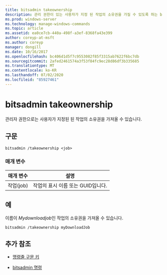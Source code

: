 ```yaml
---
title: bitsadmin takeownership
description: 관리 권한이 있는 사용자가 지정 된 작업의 소유권을 가질 수 있도록 하는 bitsadmin takeownership 명령에 대 한 참조 문서입니다.
ms.prod: windows-server
ms.technology: manage-windows-commands
ms.topic: article
ms.assetid: ea0ce7cb-440a-498f-a3ef-8368fa43e399
author: coreyp-at-msft
ms.author: coreyp
manager: dongill
ms.date: 10/16/2017
ms.openlocfilehash: bc406d1d5f7c9553082f85f3315ab7622f6bc7db
ms.sourcegitcommit: 2afed2461574a3f53f84fc9ec28d86df3b335685
ms.translationtype: MT
ms.contentlocale: ko-KR
ms.lasthandoff: 07/02/2020
ms.locfileid: "85927461"
---
```

# <a name="bitsadmin-takeownership"></a>bitsadmin takeownership

관리자 권한으로는 사용자가 지정된 된 작업의 소유권을 가져올 수 있습니다.

## <a name="syntax"></a>구문

```
bitsadmin /takeownership <job>
```

### <a name="parameters"></a>매개 변수

| 매개 변수 | 설명 |
| --------- | ---------- |
| 작업(job) | 작업의 표시 이름 또는 GUID입니다. |

## <a name="examples"></a>예

이름이 *Mydownloadjob*인 작업의 소유권을 가져올 수 있습니다.

```
bitsadmin /takeownership myDownloadJob
```

## <a name="additional-references"></a>추가 참조

- [명령줄 구문 키](command-line-syntax-key.md)

- [bitsadmin 명령](bitsadmin.md)
